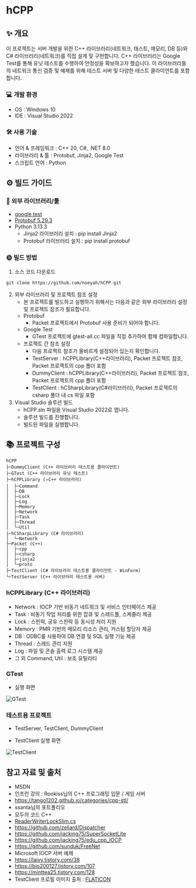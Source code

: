 ﻿# hCPP

## ✨ 개요

이 프로젝트는 서버 개발을 위한 C++ 라이브러리(네트워크, 태스트, 메모리, DB 등)와 C# 라이브러리(네트워크)를 직접 설계 및 구현합니다. 
C++ 라이브러리는 Google Test를 통해 유닛 테스트를 수행하여 안정성을 확보하고자 했습니다. 
이 라이브러리들의 네트워크 통신 검증 및 예제를 위해 테스트 서버 및 다양한 테스트 클라이언트를 포함합니다. 

### 💻 개발 환경
- OS : Windows 10
- IDE : Visual Studio 2022

### 🛠 사용 기술
- 언어 & 프레임워크 : C++ 20, C#, .NET 8.0
- 라이브러리 & 툴 : Protobuf, Jinja2, Google Test
- 스크립트 언어 : Python


## ⚙ 빌드 가이드

### 🔨 외부 라이브러리/툴
- [google test](https://github.com/google/googletest)
- [Protobuf 5.29.3](https://github.com/protocolbuffers/protobuf)
- Python 3.13.3
	- Jinja2 라이브러리 설치 : pip install Jinja2
	- Protobuf 라이브러리 설치 : pip install protobuf

### 🌞 빌드 방법

1. 소스 코드 다운로드
```
git clone https://github.com/noeyah/hCPP.git
```
2. 외부 라이브러리 및 프로젝트 참조 설정
	- 본 프로젝트를 빌드하고 실행하기 위해서는 다음과 같은 외부 라이브러리 설정 및 프로젝트 참조가 필요합니다.
	- Protobuf
		- Packet 프로젝트에서 Protobuf 사용 준비가 되어야 합니다.
	- Google Test
		- GTest 프로젝트에 gtest-all.cc 파일을 직접 추가하여 함께 컴파일합니다.
	- 프로젝트 간 참조 설정
		- 다음 프로젝트 참조가 올바르게 설정되어 있는지 확인합니다.
		- TestServer : hCPPLibrary(C++라이브러리), Packet 프로젝트 참조, Packet 프로젝트의 cpp 폴더 포함
		- DummyClient : hCPPLibrary(C++라이브러리), Packet 프로젝트 참조, Packet 프로젝트의 cpp 폴더 포함
		- TestClient : hCSharpLibrary(C#라이브러리), Packet 프로젝트의 csharp 폴더 내 cs 파일 포함
3. Visual Studio 솔루션 빌드
	- hCPP.sln 파일을 Visual Studio 2022로 엽니다.
	- 솔루션 빌드를 진행합니다.
	- 빌드된 파일을 실행합니다.

## 📚 프로젝트 구성
```
hCPP
├─DummyClient (C++ 라이브러리 테스트용 클라이언트)
├─GTest (C++ 라이브러리 유닛 테스트)
├─hCPPLibrary (⭐C++ 라이브러리)
│  ├─Command
│  ├─DB
│  ├─Lock
│  ├─Log
│  ├─Memory
│  ├─Network
│  ├─Task
│  ├─Thread
│  └─Util
├─hCSharpLibrary (C# 라이브러리)
│  └─Network
├─Packet (C++)
│  ├─cpp
│  ├─csharp
│  ├─jinja2
│  └─proto
├─TestClient (C# 라이브러리 테스트용 클라이언트 - WinForm)
└─TestServer (C++ 라이브러리 테스트용 서버)
```

### hCPPLibrary (C++ 라이브러리)

- Network : IOCP 기반 비동기 네트워크 및 서비스 인터페이스 제공
- Task : 비동기 작업 처리를 위한 잡큐 및 스레드풀, 스케줄러 제공
- Lock : 스핀락, 공유 스핀락 등 동시성 처리 지원
- Memory : PMR 기반의 메모리 리소스 관리, 커스텀 할당자 제공
- DB : ODBC를 사용하여 DB 연결 및 SQL 실행 기능 제공
- Thread : 스레드 관리 지원
- Log : 파일 및 콘솔 출력 로그 시스템 제공
- 그 외 Command, Util : 보조 유틸리티


### GTest

- 실행 화면

![GTest](https://github.com/user-attachments/assets/6a9370b3-fb66-44b4-9bce-a2f8ec7d875d)


### 테스트용 프로젝트
- TestServer, TestClient, DummyClient



- TestClient 실행 화면

![TestClient](https://github.com/user-attachments/assets/0cf0df3b-1b1c-4669-908f-87338a02eb75)



## 참고 자료 및 출처
- MSDN
- 인프런 강의 : Rookiss님의 C++ 프로그래밍 입문 / 게임 서버
- https://tango1202.github.io/categories/cpp-stl/
- ssanta님의 포트폴리오
- 모두의 코드 C++
- [ReaderWriterLockSlim.cs](https://github.com/microsoft/referencesource/blob/master/System.Core/System/threading/ReaderWriterLockSlim/ReaderWriterLockSlim.cs)
- https://github.com/zeliard/Dispatcher
- https://github.com/jacking75/SuperSocketLite
- https://github.com/jacking75/edu_cpp_IOCP
- https://github.com/sunduk/FreeNet
- Microsoft IOCP 서버 예제
- https://laivy.tistory.com/38
- https://bio200127.tistory.com/107
- https://minttea25.tistory.com/128
- TestClient 프로필 이미지 출처 : [FLATICON](https://www.flaticon.com/)
